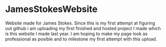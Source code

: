 # JamesStokesWebsite
Website made for James Stokes.
Since this is my first attempt at figuring out github i am uploading my first finished and hosted project I made which is this website I made last year.
I am hoping to make my page look as professional as posible and to milestone my first attempt with this upload.
